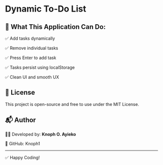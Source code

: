 # Dynamic To-Do List

## 🧪 What This Application Can Do:

✅ Add tasks dynamically

✅ Remove individual tasks

✅ Press Enter to add task

✅ Tasks persist using localStorage

✅ Clean UI and smooth UX

## 🧾 License

This project is open-source and free to use under the MIT License.

## 📬 Author

👨‍💻 Developed by: **Knoph O. Ayieko**

🔗 GitHub: Knoph1

---

✅ Happy Coding!
